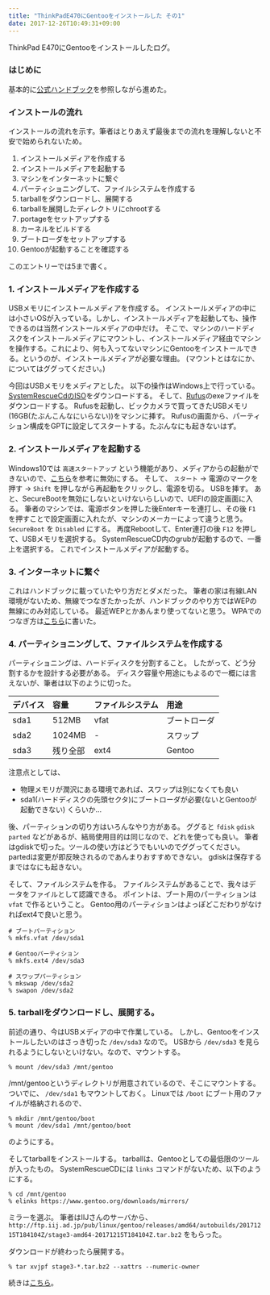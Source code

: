 ```yaml
---
title: "ThinkPadE470にGentooをインストールした その1"
date: 2017-12-26T10:49:31+09:00
---
```


ThinkPad E470にGentooをインストールしたログ。

<!--more-->

### はじめに
基本的に[公式ハンドブック](https://wiki.gentoo.org/wiki/Handbook:AMD64/Full/Installation)を参照しながら進めた。

### インストールの流れ
インストールの流れを示す。筆者はとりあえず最後までの流れを理解しないと不安で始められないため。

1. インストールメディアを作成する
2. インストールメディアを起動する
3. マシンをインターネットに繋ぐ
4. パーティショニングして、ファイルシステムを作成する
5. tarballをダウンロードし、展開する
6. tarballを展開したディレクトリにchrootする
7. portageをセットアップする
8. カーネルをビルドする
9. ブートローダをセットアップする
10. Gentooが起動することを確認する

このエントリーでは5まで書く。

### 1. インストールメディアを作成する

USBメモリにインストールメディアを作成する。
インストールメディアの中には小さいOSが入っている。しかし、インストールメディアを起動しても、操作できるのは当然インストールメディアの中だけ。
そこで、マシンのハードディスクをインストールメディアにマウントし、インストールメディア経由でマシンを操作する。これにより、何も入ってないマシンにGentooをインストールできる。というのが、インストールメディアが必要な理由。
(マウントとはなにか、についてはググってください。)

今回はUSBメモリをメディアとした。
以下の操作はWindows上で行っている。
[SystemRescueCdのISO](http://www.system-rescue-cd.org/Download/)をダウンロードする。
そして、[Rufus](https://rufus.akeo.ie/)のexeファイルをダウンロードする。
Rufusを起動し、ビックカメラで買ってきたUSBメモリ(16GB(たぶんこんなにいらない))をマシンに挿す。
Rufusの画面から、パーティション構成をGPTに設定してスタートする。たぶんなにも起きないはず。

### 2. インストールメディアを起動する

Windows10では `高速スタートアップ` という機能があり、メディアからの起動ができないので、[こちら](http://121ware.com/qasearch/1007/app/servlet/relatedqa?QID=018214)を参考に無効にする。
そして、 `スタート` -> 電源のマークを押す -> `Shift` を押しながら再起動をクリックし、電源を切る。
USBを挿す。
あと、SecureBootを無効にしないといけないらしいので、UEFIの設定画面に入る。
筆者のマシンでは、電源ボタンを押した後Enterキーを連打し、その後 `F1` を押すことで設定画面に入れたが、マシンのメーカーによって違うと思う。
`SecureBoot` を `Disabled` にする。
再度Rebootして、Enter連打の後 `F12` を押して、USBメモリを選択する。
SystemRescueCD内のgrubが起動するので、一番上を選択する。
これでインストールメディアが起動する。

### 3. インターネットに繋ぐ

これはハンドブックに載っていたやり方だとダメだった。
筆者の家は有線LAN環境がないため、無線でつなぎたかったが、ハンドブックのやり方ではWEPの無線にのみ対応している。
最近WEPとかあんまり使ってないと思う。
WPAでのつなぎ方は[こちら]()に書いた。

### 4. パーティショニングして、ファイルシステムを作成する

パーティショニングは、ハードディスクを分割すること。
したがって、どう分割するかを設計する必要がある。
ディスク容量や用途にもよるので一概には言えないが、筆者は以下のように切った。

|デバイス|容量|ファイルシステム|用途|
|:---|:---|:---|:---|
|sda1|512MB|vfat|ブートローダ|
|sda2|1024MB| - |スワップ|
|sda3|残り全部|ext4|Gentoo|

注意点としては、

* 物理メモリが潤沢にある環境であれば、スワップは別になくても良い
* sda1(ハードディスクの先頭セクタ)にブートローダが必要(ないとGentooが起動できない)
くらいか…

後、パーティションの切り方はいろんなやり方がある。
ググると `fdisk` `gdisk` `parted` などがあるが、結局使用目的は同じなので、どれを使っても良い。
筆者はgdiskで切った。ツールの使い方はどうでもいいのでググってください。
partedは変更が即反映されるのであんまりおすすめできない。
gdiskは保存するまではなにも起きない。

そして、ファイルシステムを作る。
ファイルシステムがあることで、我々はデータをファイルとして認識できる。
ポイントは、ブート用のパーティションは `vfat` で作るということ。
Gentoo用のパーティションはよっぽどこだわりがなければext4で良いと思う。

```
# ブートパーティション
% mkfs.vfat /dev/sda1

# Gentooパーティション
% mkfs.ext4 /dev/sda3

# スワップパーティション
% mkswap /dev/sda2
% swapon /dev/sda2
```

### 5. tarballをダウンロードし、展開する。
前述の通り、今はUSBメディアの中で作業している。
しかし、Gentooをインストールしたいのはさっき切った `/dev/sda3` なので。
USBから `/dev/sda3` を見られるようにしないといけない。なので、マウントする。

```
% mount /dev/sda3 /mnt/gentoo
```

/mnt/gentooというディレクトリが用意されているので、そこにマウントする。
ついでに、 `/dev/sda1` もマウントしておく。
Linuxでは `/boot` にブート用のファイルが格納されるので、

```
% mkdir /mnt/gentoo/boot
% mount /dev/sda1 /mnt/gentoo/boot
```

のようにする。

そしてtarballをインストールする。
tarballは、Gentooとしての最低限のツールが入ったもの。
SystemRescueCDには `links` コマンドがないため、以下のようにする。

```
% cd /mnt/gentoo
% elinks https://www.gentoo.org/downloads/mirrors/
```

ミラーを選ぶ。
筆者はIIJさんのサーバから、 `http://ftp.iij.ad.jp/pub/linux/gentoo/releases/amd64/autobuilds/20171215T184104Z/stage3-amd64-20171215T184104Z.tar.bz2` をもらった。

ダウンロードが終わったら展開する。

```
% tar xvjpf stage3-*.tar.bz2 --xattrs --numeric-owner
```

続きは[こちら]()。

